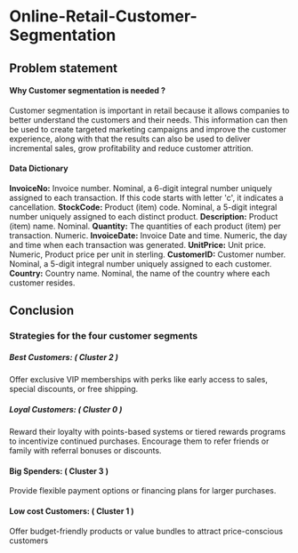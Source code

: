 # Online-Retail-Customer-Segmentation
## Problem statement
#### **Why Customer segmentation is needed ?**
Customer segmentation is important in retail because it allows companies to better understand the customers and their needs.
This information can then be used to create targeted marketing campaigns and improve the customer experience, along with that the results can also be used to deliver incremental sales, grow profitability and reduce customer attrition.

#### **Data Dictionary**
**InvoiceNo:** Invoice number. Nominal, a 6-digit integral number uniquely assigned to each transaction. If this code starts with letter 'c', it indicates a cancellation.
**StockCode:** Product (item) code. Nominal, a 5-digit integral number uniquely assigned to each distinct product.
**Description:** Product (item) name. Nominal.
**Quantity:** The quantities of each product (item) per transaction. Numeric.
**InvoiceDate:** Invoice Date and time. Numeric, the day and time when each transaction was generated.
**UnitPrice:** Unit price. Numeric, Product price per unit in sterling.
**CustomerID:** Customer number. Nominal, a 5-digit integral number uniquely assigned to each customer.
**Country:** Country name. Nominal, the name of the country where each customer resides.

## **Conclusion**
### **Strategies for the four customer segments**
##### **Best Customers:** ( Cluster 2 )
Offer exclusive VIP memberships with perks like early access to sales, special discounts, or free shipping.
##### **Loyal Customers:** ( Cluster 0 )
Reward their loyalty with points-based systems or tiered rewards programs to incentivize continued purchases.
Encourage them to refer friends or family with referral bonuses or discounts.
#### **Big Spenders:** ( Cluster 3 )
Provide flexible payment options or financing plans for larger purchases.
#### **Low cost Customers:** ( Cluster 1 )
Offer budget-friendly products or value bundles to attract price-conscious customers
